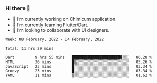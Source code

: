 ### Hi there 👋

<!--
**devcat37/devcat37** is a ✨ _special_ ✨ repository because its `README.md` (this file) appears on your GitHub profile.-->


- 🔭 I’m currently working on Chimicum application.
- 🌱 I’m currently learning Flutter/Dart.
- 👯 I’m looking to collaborate with UI designers.
<!-- - 🤔 I’m looking for help with ... -->

<!--START_SECTION:waka-->
```text
Week: 08 February, 2022 - 14 February, 2022

Total: 11 hrs 29 mins

Dart         9 hrs 55 mins   █████████████████████▓░░░   86.28 % 
HTML         36 mins         █▒░░░░░░░░░░░░░░░░░░░░░░░   05.26 % 
JavaScript   23 mins         █░░░░░░░░░░░░░░░░░░░░░░░░   03.34 % 
Groovy       23 mins         █░░░░░░░░░░░░░░░░░░░░░░░░   03.34 % 
YAML         11 mins         ▒░░░░░░░░░░░░░░░░░░░░░░░░   01.62 % 
```
<!--END_SECTION:waka-->
